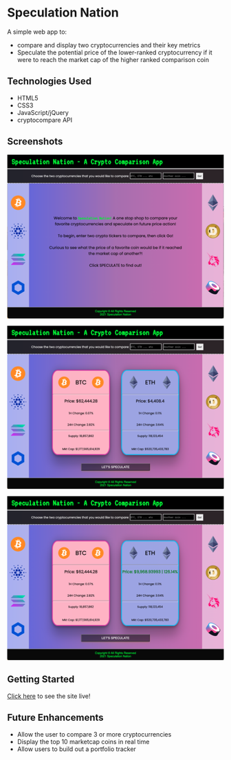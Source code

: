 # Speculation Nation

A simple web app to:
- compare and display two cryptocurrencies and their key metrics
- Speculate the potential price of the lower-ranked cryptocurrency if it were to reach the market cap of the higher ranked comparison coin 

## Technologies Used 

- HTML5
- CSS3
- JavaScript/jQuery
- cryptocompare API

## Screenshots

![screenshot 1](./img/Landing.png) <!--- Screenshot of the Landing Page -->

![screenshot 2](./img/Compare.png) <!--- Screenshot of the Initial Comparison and Metrics -->

![screenshot 3](./img/Speculate.png) <!--- Screenshot of the Speculative Price Display -->

## Getting Started

[Click here](https://speculation-nation.netlify.app) to see the site live! 

## Future Enhancements

- Allow the user to compare 3 or more cryptocurrencies 
- Display the top 10 marketcap coins in real time
- Allow users to build out a portfolio tracker 

